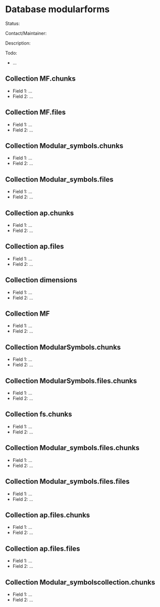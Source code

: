 # Database modularforms

Status:

Contact/Maintainer:

Description:

Todo:
* ...


## Collection MF.chunks
* Field 1: ...
* Field 2: ...

## Collection MF.files
* Field 1: ...
* Field 2: ...

## Collection Modular_symbols.chunks
* Field 1: ...
* Field 2: ...

## Collection Modular_symbols.files
* Field 1: ...
* Field 2: ...

## Collection ap.chunks
* Field 1: ...
* Field 2: ...

## Collection ap.files
* Field 1: ...
* Field 2: ...

## Collection dimensions
* Field 1: ...
* Field 2: ...

## Collection MF
* Field 1: ...
* Field 2: ...

## Collection ModularSymbols.chunks
* Field 1: ...
* Field 2: ...

## Collection ModularSymbols.files.chunks
* Field 1: ...
* Field 2: ...

## Collection fs.chunks
* Field 1: ...
* Field 2: ...

## Collection Modular_symbols.files.chunks
* Field 1: ...
* Field 2: ...

## Collection Modular_symbols.files.files
* Field 1: ...
* Field 2: ...

## Collection ap.files.chunks
* Field 1: ...
* Field 2: ...

## Collection ap.files.files
* Field 1: ...
* Field 2: ...

## Collection Modular_symbolscollection.chunks
* Field 1: ...
* Field 2: ...

